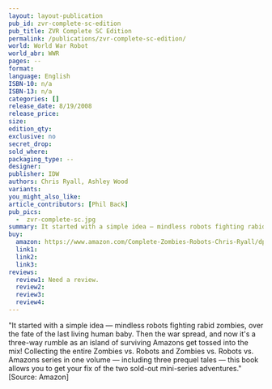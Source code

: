 ```yaml
---
layout: layout-publication
pub_id: zvr-complete-sc-edition
pub_title: ZVR Complete SC Edition
permalink: /publications/zvr-complete-sc-edition/
world: World War Robot
world_abr: WWR
pages: --
format: 
language: English
ISBN-10: n/a
ISBN-13: n/a
categories: []
release_date: 8/19/2008
release_price: 
size: 
edition_qty:
exclusive: no
secret_drop:
sold_where: 
packaging_type: --
designer: 
publisher: IDW
authors: Chris Ryall, Ashley Wood
variants:
you_might_also_like: 
article_contributors: [Phil Back]
pub_pics: 
  -  zvr-complete-sc.jpg
summary: It started with a simple idea — mindless robots fighting rabid zombies, over the fate of the last living human baby. Then the war spread, and now it's a three-way rumble as an island of surviving Amazons get tossed into the mix! Collecting the entire Zombies vs. Robots and Zombies vs. Robots vs. Amazons series in one volume — including three prequel tales — this book allows you to get your fix of the two sold-out mini-series adventures. - From Amazon
buy:
  amazon: https://www.amazon.com/Complete-Zombies-Robots-Chris-Ryall/dp/1600103286/ref=tmm_pap_swatch_0?_encoding=UTF8&qid=&sr=
  link1: 
  link2: 
  link3: 
reviews:
  review1: Need a review.
  review2:
  review3:
  review4:
---
```

<p>"It started with a simple idea — mindless robots fighting rabid zombies, over the fate of the last living human baby. Then the war spread, and now it's a three-way rumble as an island of surviving Amazons get tossed into the mix! Collecting the entire Zombies vs. Robots and Zombies vs. Robots vs. Amazons series in one volume — including three prequel tales — this book allows you to get your fix of the two sold-out mini-series adventures." [Source: Amazon]</p>